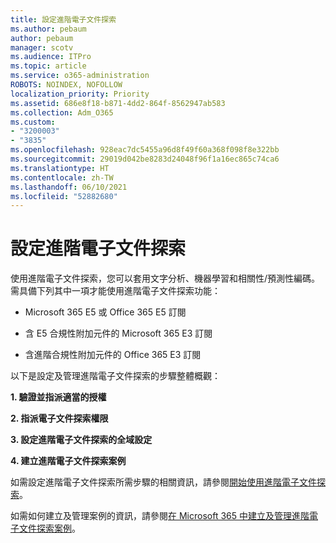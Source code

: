 ```yaml
---
title: 設定進階電子文件探索
ms.author: pebaum
author: pebaum
manager: scotv
ms.audience: ITPro
ms.topic: article
ms.service: o365-administration
ROBOTS: NOINDEX, NOFOLLOW
localization_priority: Priority
ms.assetid: 686e8f18-b871-4dd2-864f-8562947ab583
ms.collection: Adm_O365
ms.custom:
- "3200003"
- "3835"
ms.openlocfilehash: 928eac7dc5455a96d8f49f60a368f098f8e322bb
ms.sourcegitcommit: 29019d042be8283d24048f96f1a16ec865c74ca6
ms.translationtype: HT
ms.contentlocale: zh-TW
ms.lasthandoff: 06/10/2021
ms.locfileid: "52882680"
---
```

# <a name="set-up-advanced-ediscovery"></a>設定進階電子文件探索

使用進階電子文件探索，您可以套用文字分析、機器學習和相關性/預測性編碼。 需具備下列其中一項才能使用進階電子文件探索功能：

- Microsoft 365 E5 或 Office 365 E5 訂閱

- 含 E5 合規性附加元件的 Microsoft 365 E3 訂閱

- 含進階合規性附加元件的 Office 365 E3 訂閱

以下是設定及管理進階電子文件探索的步驟整體概觀：

**1. 驗證並指派適當的授權**

**2. 指派電子文件探索權限**

**3. 設定進階電子文件探索的全域設定**

**4. 建立進階電子文件探索案例**

如需設定進階電子文件探索所需步驟的相關資訊，請參閱[開始使用進階電子文件探索](/microsoft-365/compliance/get-started-with-advanced-ediscovery)。

如需如何建立及管理案例的資訊，請參閱[在 Microsoft 365 中建立及管理進階電子文件探索案例](/microsoft-365/compliance/create-and-manage-advanced-ediscoveryv2-case)。